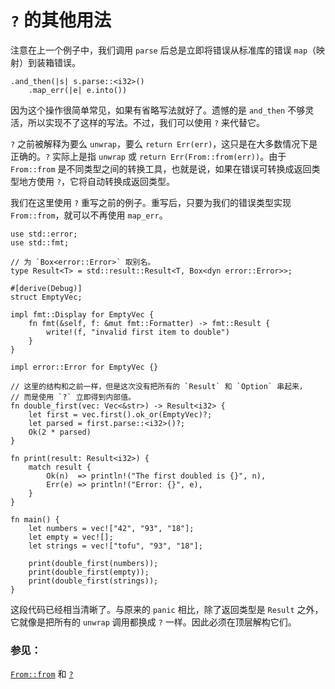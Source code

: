 # `?` 的其他用法

注意在上一个例子中，我们调用 `parse` 后总是立即将错误从标准库的错误 `map`（映射）到装箱错误。

```rust,ignore
.and_then(|s| s.parse::<i32>()
    .map_err(|e| e.into())
```

因为这个操作很简单常见，如果有省略写法就好了。遗憾的是 `and_then` 不够灵活，所以实现不了这样的写法。不过，我们可以使用 `?` 来代替它。

`?` 之前被解释为要么 `unwrap`，要么 `return Err(err)`，这只是在大多数情况下是正确的。`?` 实际上是指  `unwrap` 或 `return Err(From::from(err))`。由于 `From::from` 是不同类型之间的转换工具，也就是说，如果在错误可转换成返回类型地方使用 `?`，它将自动转换成返回类型。

我们在这里使用 `?` 重写之前的例子。重写后，只要为我们的错误类型实现 `From::from`，就可以不再使用 `map_err`。

```rust,editable
use std::error;
use std::fmt;

// 为 `Box<error::Error>` 取别名。
type Result<T> = std::result::Result<T, Box<dyn error::Error>>;

#[derive(Debug)]
struct EmptyVec;

impl fmt::Display for EmptyVec {
    fn fmt(&self, f: &mut fmt::Formatter) -> fmt::Result {
        write!(f, "invalid first item to double")
    }
}

impl error::Error for EmptyVec {}

// 这里的结构和之前一样，但是这次没有把所有的 `Result` 和 `Option` 串起来，
// 而是使用 `?` 立即得到内部值。
fn double_first(vec: Vec<&str>) -> Result<i32> {
    let first = vec.first().ok_or(EmptyVec)?;
    let parsed = first.parse::<i32>()?;
    Ok(2 * parsed)
}

fn print(result: Result<i32>) {
    match result {
        Ok(n)  => println!("The first doubled is {}", n),
        Err(e) => println!("Error: {}", e),
    }
}

fn main() {
    let numbers = vec!["42", "93", "18"];
    let empty = vec![];
    let strings = vec!["tofu", "93", "18"];

    print(double_first(numbers));
    print(double_first(empty));
    print(double_first(strings));
}
```

这段代码已经相当清晰了。与原来的 `panic` 相比，除了返回类型是 `Result` 之外，它就像是把所有的 `unwrap` 调用都换成 `?` 一样。因此必须在顶层解构它们。

### 参见：

[`From::from`][from] 和 [`?`][q_mark]

[from]: https://rustwiki.org/zh-CN/std/convert/trait.From.html
[q_mark]: https://rustwiki.org/zh-CN/reference/expressions/operator-expr.html#问号操作符
